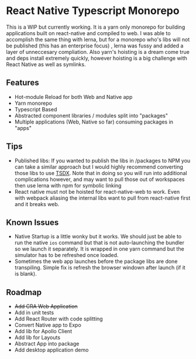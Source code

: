 # React Native Typescript Monorepo

This is a WIP but currently working. It is a yarn only monorepo for building applications built on react-native and compiled to web.
I was able to accomplish the same thing with lerna, but for a monorepo who's libs will not be published (this has an enterprise focus)
, lerna was fussy and added a layer of unneccesary compliation. Also yarn's hoisting is a dream come true and deps install extremely quickly, however hoisting is a big challenge with React Native as well as symlinks.

## Features

- Hot-module Reload for both Web and Native app
- Yarn monorepo
- Typescript Based
- Abstracted component libraries / modules split into "packages"
- Multiple applications (Web, Native so far) consuming packages in "apps"

## Tips

- Published libs: If you wanted to publish the libs in /packages to NPM you can take a similar approach but I would highly recommend converting those libs to use [TSDX](https://github.com/jaredpalmer/tsdx). Note that in doing so you will run into additional complications however, and may want to pull those out of workspaces then use lerna with npm for symbolic linking
- React native must not be hoisted for react-native-web to work. Even with webpack aliasing the internal libs want to pull from react-native first and it breaks web.

## Known Issues

- Native Startup is a little wonky but it works. We should just be able to run the native ```ios``` command but that is not auto-launching the bundler so we launch it separately. It is wrapped in one yarn command but the simulator has to be refreshed once loaded.
- Sometimes the web app launches before the package libs are done transpiling. Simple fix is refresh the browser windown after launch (if it is blank).

## Roadmap

- ~~Add CRA Web Application~~
- Add in unit tests
- Add React Router with code splitting
- Convert Native app to Expo
- Add lib for Apollo Client
- Add lib for Layouts
- Abstract App into package
- Add desktop application demo
